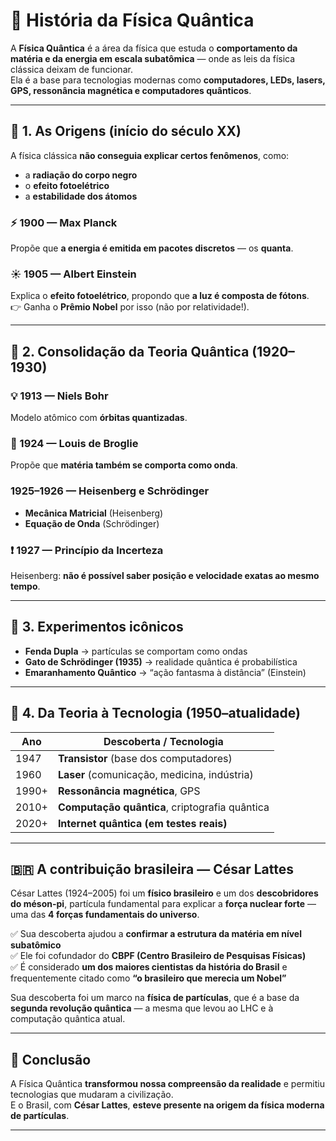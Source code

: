 # 🧠 História da Física Quântica

A **Física Quântica** é a área da física que estuda o **comportamento da matéria e da energia em escala subatômica** — onde as leis da física clássica deixam de funcionar.  
Ela é a base para tecnologias modernas como **computadores, LEDs, lasers, GPS, ressonância magnética e computadores quânticos**.

---

## 📜 1. As Origens (início do século XX)

A física clássica **não conseguia explicar certos fenômenos**, como:
- a **radiação do corpo negro**
- o **efeito fotoelétrico**
- a **estabilidade dos átomos**

### ⚡ 1900 — Max Planck
Propõe que **a energia é emitida em pacotes discretos** — os **quanta**.

### ☀️ 1905 — Albert Einstein
Explica o **efeito fotoelétrico**, propondo que **a luz é composta de fótons**.  
👉 Ganha o **Prêmio Nobel** por isso (não por relatividade!).

---

## 🔬 2. Consolidação da Teoria Quântica (1920–1930)

### 💡 1913 — Niels Bohr
Modelo atômico com **órbitas quantizadas**.

### 🌊 1924 — Louis de Broglie
Propõe que **matéria também se comporta como onda**.

### 1925–1926 — Heisenberg e Schrödinger
- **Mecânica Matricial** (Heisenberg)
- **Equação de Onda** (Schrödinger)

### ❗ 1927 — Princípio da Incerteza
Heisenberg: **não é possível saber posição e velocidade exatas ao mesmo tempo**.

---

## 🧩 3. Experimentos icônicos

- **Fenda Dupla** → partículas se comportam como ondas  
- **Gato de Schrödinger (1935)** → realidade quântica é probabilística  
- **Emaranhamento Quântico** → “ação fantasma à distância” (Einstein)

---

## 🚀 4. Da Teoria à Tecnologia (1950–atualidade)

| Ano | Descoberta / Tecnologia |
|------|--------------------------|
| 1947 | **Transistor** (base dos computadores) |
| 1960 | **Laser** (comunicação, medicina, indústria) |
| 1990+ | **Ressonância magnética**, GPS |
| 2010+ | **Computação quântica**, criptografia quântica |
| 2020+ | **Internet quântica (em testes reais)** |

---

## 🇧🇷 A contribuição brasileira — César Lattes

César Lattes (1924–2005) foi um **físico brasileiro** e um dos **descobridores do méson-pi**, partícula fundamental para explicar a **força nuclear forte** — uma das **4 forças fundamentais do universo**.

✅ Sua descoberta ajudou a **confirmar a estrutura da matéria em nível subatômico**  
✅ Ele foi cofundador do **CBPF (Centro Brasileiro de Pesquisas Físicas)**  
✅ É considerado **um dos maiores cientistas da história do Brasil** e frequentemente citado como **“o brasileiro que merecia um Nobel”**

Sua descoberta foi um marco na **física de partículas**, que é a base da **segunda revolução quântica** — a mesma que levou ao LHC e à computação quântica atual.

---

## 🌌 Conclusão

A Física Quântica **transformou nossa compreensão da realidade** e permitiu tecnologias que mudaram a civilização.  
E o Brasil, com **César Lattes**, **esteve presente na origem da física moderna de partículas**.

---

